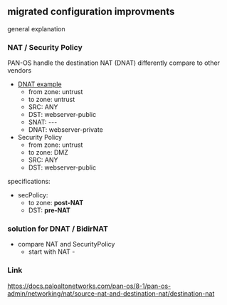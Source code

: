 ## migrated configuration improvments

general explanation

### NAT / Security Policy
PAN-OS handle the destination NAT (DNAT) differently compare to other vendors
- [DNAT example](https://docs.paloaltonetworks.com/pan-os/8-1/pan-os-admin/networking/nat/nat-configuration-examples/destination-nat-exampleone-to-one-mapping.html)
  - from zone: untrust
  - to zone: untrust
  - SRC: ANY
  - DST: webserver-public
  - SNAT: ---
  - DNAT: webserver-private
- Security Policy
  - from zone: untrust
  - to zone: DMZ
  - SRC: ANY
  - DST: webserver-public

specifications:
- secPolicy:
  - to zone: **post-NAT**
  - DST: **pre-NAT**
### solution for DNAT / BidirNAT
- compare NAT and SecurityPolicy
  - start with NAT - 

  
### Link
https://docs.paloaltonetworks.com/pan-os/8-1/pan-os-admin/networking/nat/source-nat-and-destination-nat/destination-nat
